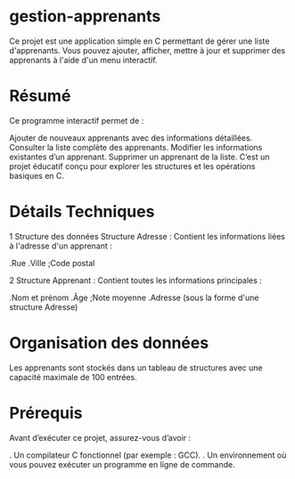 # gestion-apprenants
Ce projet est une application simple en C permettant de gérer une liste d'apprenants. Vous pouvez ajouter, afficher, mettre à jour et supprimer des apprenants à l'aide d'un menu interactif.
# Résumé

Ce programme interactif permet de :

Ajouter de nouveaux apprenants avec des informations détaillées.
Consulter la liste complète des apprenants.
Modifier les informations existantes d’un apprenant.
Supprimer un apprenant de la liste.
C’est un projet éducatif conçu pour explorer les structures et les opérations basiques en C.

# Détails Techniques
1 Structure des données
 Structure Adresse :
Contient les informations liées à l'adresse d'un apprenant :

.Rue
.Ville
;Code postal

2 Structure Apprenant :
Contient toutes les informations principales :

.Nom et prénom
.Âge
;Note moyenne
.Adresse (sous la forme d'une structure Adresse)
# Organisation des données
Les apprenants sont stockés dans un tableau de structures avec une capacité maximale de 100 entrées.

# Prérequis
Avant d’exécuter ce projet, assurez-vous d’avoir :

. Un compilateur C fonctionnel (par exemple : GCC).
. Un environnement où vous pouvez exécuter un programme en ligne de commande.
